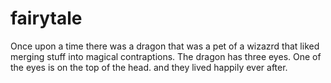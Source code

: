 # fairytale


Once upon a time there was a dragon
that was a pet of a wizazrd that liked
merging stuff
into magical contraptions.
The dragon has three eyes.
One of the eyes is on the top of the head. 
and they lived happily ever after.
